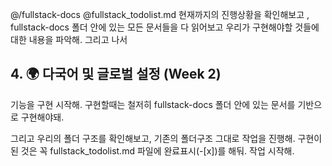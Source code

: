 @/fullstack-docs @fullstack_todolist.md 현재까지의 진행상황을 확인해보고 , fullstack-docs 폴더 안에 있는 모든 문서들을 다 읽어보고 우리가 구현해야할 것들에 대한 내용을 파악해. 
그리고 나서 
##  4. 🌍 다국어 및 글로벌 설정 (Week 2)
기능을 구현 시작해. 구현할때는 철저히 fullstack-docs 폴더 안에 있는 문서를 기반으로 구현해야돼. 

그리고 우리의 폴더 구조를 확인해보고, 기존의 폴더구조 그대로 작업을 진행해. 
구현이 된 것은 꼭 fullstack_todolist.md 파일에 완료표시(-[x])를 해둬. 
작업 시작해.